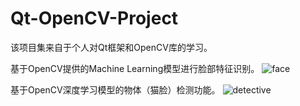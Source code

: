 # Qt-OpenCV-Project
该项目集来自于个人对Qt框架和OpenCV库的学习。

基于OpenCV提供的Machine Learning模型进行脸部特征识别。
![face](https://user-images.githubusercontent.com/48480901/202097766-52edcdd8-ced7-43c4-a908-2fa2f5403c2b.jpg)

基于OpenCV深度学习模型的物体（猫脸）检测功能。
![detective](https://user-images.githubusercontent.com/48480901/202097854-d8b00d88-7622-46c7-aaa8-2945135e1fdc.jpg)
